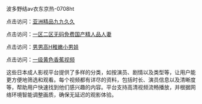 波多野结av衣东京热-0708ht

点击访问：<a href="https://heiliaoll4qsx.pages.dev">亚洲精品九九久久</a>

点击访问：<a href="https://heiliaoow5kzm.pages.dev">一区二区无码免费国产精人品人妻</a>

点击访问：<a href="https://heiliaoxwd5i8.pages.dev">男男高H稚嫩小男娃</a>

点击访问：<a href="https://heiliaoe8ajia.pages.dev">一级黄色香蕉视频</a>

这些日本成人影视平台提供了多样的分类，如按演员、剧情以及类型等，让用户能更方便地筛选和观看。每个视频都有详尽的资料，包括时长、演员信息以及清晰度等，帮助用户快速找到他们感兴趣的内容。平台支持高清视频流畅播放，并根据网络环境智能调整画质，确保无延迟的观影体验。

<span style="display:none;">[Canonical link](）</span>
